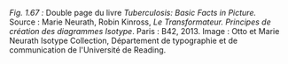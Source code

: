 *Fig. 1.67 :* Double page du livre *Tuberculosis: Basic Facts in Picture.*  
Source : Marie Neurath, Robin Kinross, *Le Transformateur. Principes de création des diagrammes Isotype*. Paris : B42, 2013. Image : Otto et Marie Neurath Isotype Collection, Département de typographie et de communication de l'Université de Reading. 
